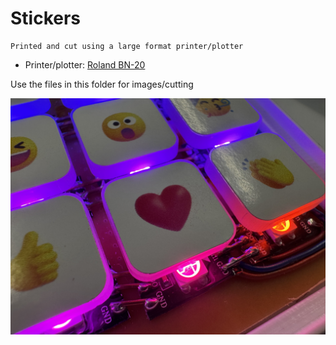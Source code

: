 # Stickers

```
Printed and cut using a large format printer/plotter
```

- Printer/plotter: [Roland BN-20 ](https://www.rolanddga.com/products/printers/versastudio-bn-20-t-shirt-printing-press)

Use the files in this folder for images/cutting

![Casing](../../Images/keys.jpeg)